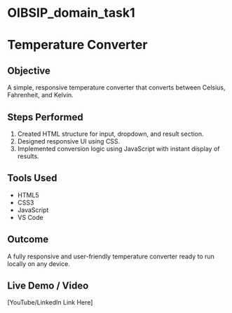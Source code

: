 # OIBSIP_domain_task1
# Temperature Converter

## Objective
A simple, responsive temperature converter that converts between Celsius, Fahrenheit, and Kelvin.

## Steps Performed
1. Created HTML structure for input, dropdown, and result section.
2. Designed responsive UI using CSS.
3. Implemented conversion logic using JavaScript with instant display of results.

## Tools Used
- HTML5
- CSS3
- JavaScript
- VS Code

## Outcome
A fully responsive and user-friendly temperature converter ready to run locally on any device.

## Live Demo / Video
[YouTube/LinkedIn Link Here]
